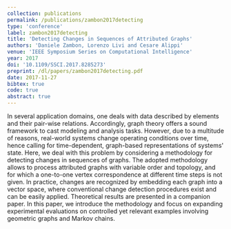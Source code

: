```yaml
---
collection: publications
permalink: /publications/zambon2017detecting
type: 'conference'
label: zambon2017detecting
title: 'Detecting Changes in Sequences of Attributed Graphs'
authors: 'Daniele Zambon, Lorenzo Livi and Cesare Alippi'
venue: 'IEEE Symposium Series on Computational Intelligence'
year: 2017
doi: '10.1109/SSCI.2017.8285273'
preprint: /dl/papers/zambon2017detecting.pdf
date: 2017-11-27
bibtex: true
code: true
abstract: true
---
```


In several application domains, one deals with data described by elements and their pair-wise relations. Accordingly, graph theory offers a sound framework to cast modeling and analysis tasks. However, due to a multitude of reasons, real-world systems change operating conditions over time, hence calling for time-dependent, graph-based representations of systems' state. Here, we deal with this problem by considering a methodology for detecting changes in sequences of graphs. The adopted methodology allows to process attributed graphs with variable order and topology, and for which a one-to-one vertex correspondence at different time steps is not given. In practice, changes are recognized by embedding each graph into a vector space, where conventional change detection procedures exist and can be easily applied. Theoretical results are presented in a companion paper. In this paper, we introduce the methodology and focus on expanding experimental evaluations on controlled yet relevant examples involving geometric graphs and Markov chains.
